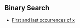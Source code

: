 ## Binary Search
- [First and last occurrences of x](https://practice.geeksforgeeks.org/problems/first-and-last-occurrences-of-x3116/1)